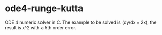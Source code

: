 # ode4-runge-kutta
ODE 4 numeric solver in C. 
The example to be solved is (dy/dx = 2x), the result is x^2 with a 5th order error.
